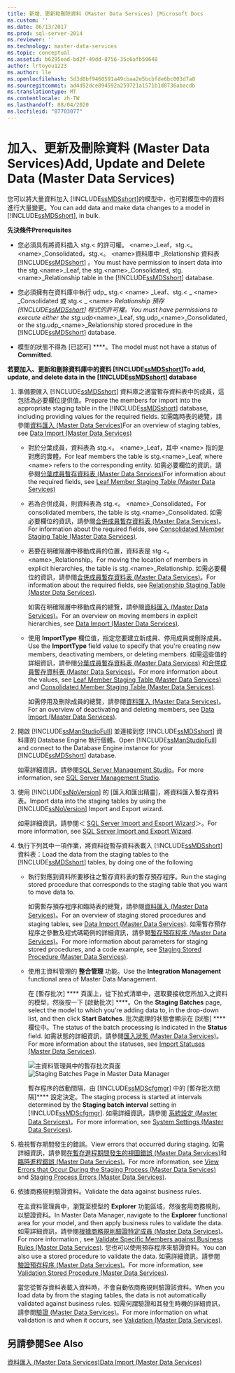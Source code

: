 ```yaml
---
title: 新增、更新和刪除資料 (Master Data Services) |Microsoft Docs
ms.custom: ''
ms.date: 06/13/2017
ms.prod: sql-server-2014
ms.reviewer: ''
ms.technology: master-data-services
ms.topic: conceptual
ms.assetid: b6295ead-bd2f-49dd-8756-35c6afb59648
author: lrtoyou1223
ms.author: lle
ms.openlocfilehash: 5d3d0bf9460591a49cbaa2e5bcbfde6bc003d7a8
ms.sourcegitcommit: ad4d92dce894592a259721a1571b1d8736abacdb
ms.translationtype: MT
ms.contentlocale: zh-TW
ms.lasthandoff: 08/04/2020
ms.locfileid: "87703077"
---
```

# <a name="add-update-and-delete-data-master-data-services"></a><span data-ttu-id="83c38-102">加入、更新及刪除資料 (Master Data Services)</span><span class="sxs-lookup"><span data-stu-id="83c38-102">Add, Update and Delete Data (Master Data Services)</span></span>
  <span data-ttu-id="83c38-103">您可以將大量資料加入 [!INCLUDE[ssMDSshort](../includes/ssmdsshort-md.md)]的模型中，也可對模型中的資料進行大量變更。</span><span class="sxs-lookup"><span data-stu-id="83c38-103">You can add data and make data changes to a model in [!INCLUDE[ssMDSshort](../includes/ssmdsshort-md.md)], in bulk.</span></span>  
  
 <span data-ttu-id="83c38-104">**先決條件**</span><span class="sxs-lookup"><span data-stu-id="83c38-104">**Prerequisites**</span></span>  
  
-   <span data-ttu-id="83c38-105">您必須具有將資料插入 stg.< 的許可權。 \<name>_Leaf，stg.<。 \<name>_Consolidated，stg.<。 \<name>資料庫中 _Relationship 資料表 [!INCLUDE[ssMDSshort](../includes/ssmdsshort-md.md)] 。</span><span class="sxs-lookup"><span data-stu-id="83c38-105">You must have permission to insert data into the stg.\<name>_Leaf, the stg.\<name>_Consolidated, stg.\<name>_Relationship table in the [!INCLUDE[ssMDSshort](../includes/ssmdsshort-md.md)] database.</span></span>  
  
-   <span data-ttu-id="83c38-106">您必須擁有在資料庫中執行 udp_ stg.< \<name> _Leaf、stg.< \_ \<name> _Consolidated 或 stg.< \_ \<name> _Relationship 預存 [!INCLUDE[ssMDSshort](../includes/ssmdsshort-md.md)] 程式的許可權。</span><span class="sxs-lookup"><span data-stu-id="83c38-106">You must have permissions to execute either the stg.udp_\<name>_Leaf, stg.udp\_\<name>_Consolidated, or the stg.udp\_\<name>_Relationship stored procedure in the [!INCLUDE[ssMDSshort](../includes/ssmdsshort-md.md)] database.</span></span>  
  
-   <span data-ttu-id="83c38-107">模型的狀態不得為 [已認可] \*\*\*\*。</span><span class="sxs-lookup"><span data-stu-id="83c38-107">The model must not have a status of **Committed**.</span></span>  
  
 <span data-ttu-id="83c38-108">**若要加入、更新和刪除資料庫中的資料 [!INCLUDE[ssMDSshort](../includes/ssmdsshort-md.md)]**</span><span class="sxs-lookup"><span data-stu-id="83c38-108">**To add, update, and delete data in the [!INCLUDE[ssMDSshort](../includes/ssmdsshort-md.md)] database**</span></span>  
  
1.  <span data-ttu-id="83c38-109">準備要匯入 [!INCLUDE[ssMDSshort](../includes/ssmdsshort-md.md)] 資料庫之適當暫存資料表中的成員，這包括為必要欄位提供值。</span><span class="sxs-lookup"><span data-stu-id="83c38-109">Prepare the members for import into the appropriate staging table in the [!INCLUDE[ssMDSshort](../includes/ssmdsshort-md.md)] database, including providing values for the required fields.</span></span> <span data-ttu-id="83c38-110">如需臨時表的總覽，請參閱[資料匯入 &#40;Master Data Services&#41;](overview-importing-data-from-tables-master-data-services.md)</span><span class="sxs-lookup"><span data-stu-id="83c38-110">For an overview of staging tables, see [Data Import &#40;Master Data Services&#41;](overview-importing-data-from-tables-master-data-services.md)</span></span>  
  
    -   <span data-ttu-id="83c38-111">對於分葉成員，資料表為 stg.<。 \<name>_Leaf，其中 \<name> 指的是對應的實體。</span><span class="sxs-lookup"><span data-stu-id="83c38-111">For leaf members the table is stg.\<name>_Leaf, where \<name> refers to the corresponding entity.</span></span> <span data-ttu-id="83c38-112">如需必要欄位的資訊，請參閱[分葉成員暫存資料表 &#40;Master Data Services&#41;](../../2014/master-data-services/leaf-member-staging-table-master-data-services.md)</span><span class="sxs-lookup"><span data-stu-id="83c38-112">For information about the required fields, see [Leaf Member Staging Table &#40;Master Data Services&#41;](../../2014/master-data-services/leaf-member-staging-table-master-data-services.md)</span></span>  
  
    -   <span data-ttu-id="83c38-113">若為合併成員，則資料表為 stg.<。 \<name>_Consolidated。</span><span class="sxs-lookup"><span data-stu-id="83c38-113">For consolidated members, the table is stg.\<name>_Consolidated.</span></span> <span data-ttu-id="83c38-114">如需必要欄位的資訊，請參閱[合併成員暫存資料表 &#40;Master Data Services&#41;](../../2014/master-data-services/consolidated-member-staging-table-master-data-services.md)。</span><span class="sxs-lookup"><span data-stu-id="83c38-114">For information about the required fields, see [Consolidated Member Staging Table &#40;Master Data Services&#41;](../../2014/master-data-services/consolidated-member-staging-table-master-data-services.md).</span></span>  
  
    -   <span data-ttu-id="83c38-115">若要在明確階層中移動成員的位置，資料表是 stg.<。 \<name>_Relationship。</span><span class="sxs-lookup"><span data-stu-id="83c38-115">For moving the location of members in explicit hierarchies, the table is stg.\<name>_Relationship.</span></span> <span data-ttu-id="83c38-116">如需必要欄位的資訊，請參閱[合併成員暫存資料表 &#40;Master Data Services&#41;](../../2014/master-data-services/relationship-staging-table-master-data-services.md)。</span><span class="sxs-lookup"><span data-stu-id="83c38-116">For information about the required fields, see [Relationship Staging Table &#40;Master Data Services&#41;](../../2014/master-data-services/relationship-staging-table-master-data-services.md).</span></span>  
  
         <span data-ttu-id="83c38-117">如需在明確階層中移動成員的總覽，請參閱[資料匯入 &#40;Master Data Services&#41;](overview-importing-data-from-tables-master-data-services.md)。</span><span class="sxs-lookup"><span data-stu-id="83c38-117">For an overview on moving members in explicit hierarchies, see [Data Import &#40;Master Data Services&#41;](overview-importing-data-from-tables-master-data-services.md).</span></span>  
  
    -   <span data-ttu-id="83c38-118">使用 **ImportType** 欄位值，指定您要建立新成員、停用成員或刪除成員。</span><span class="sxs-lookup"><span data-stu-id="83c38-118">Use the **ImportType** field value to specify that you're creating new members, deactivating members, or deleting members.</span></span> <span data-ttu-id="83c38-119">如需這些值的詳細資訊，請參閱[分葉成員暫存資料表 &#40;Master Data Services&#41;](../../2014/master-data-services/leaf-member-staging-table-master-data-services.md) 和[合併成員暫存資料表 &#40;Master Data Services&#41;](../../2014/master-data-services/consolidated-member-staging-table-master-data-services.md)。</span><span class="sxs-lookup"><span data-stu-id="83c38-119">For more information about the values, see [Leaf Member Staging Table &#40;Master Data Services&#41;](../../2014/master-data-services/leaf-member-staging-table-master-data-services.md) and [Consolidated Member Staging Table &#40;Master Data Services&#41;](../../2014/master-data-services/consolidated-member-staging-table-master-data-services.md).</span></span>  
  
         <span data-ttu-id="83c38-120">如需停用及刪除成員的總覽，請參閱[資料匯入 &#40;Master Data Services&#41;](overview-importing-data-from-tables-master-data-services.md)。</span><span class="sxs-lookup"><span data-stu-id="83c38-120">For an overview of deactivating and deleting members, see [Data Import &#40;Master Data Services&#41;](overview-importing-data-from-tables-master-data-services.md).</span></span>  
  
2.  <span data-ttu-id="83c38-121">開啟 [!INCLUDE[ssManStudioFull](../includes/ssmanstudiofull-md.md)] 並連接到您 [!INCLUDE[ssMDSshort](../includes/ssmdsshort-md.md)] 資料庫的 Database Engine 執行個體。</span><span class="sxs-lookup"><span data-stu-id="83c38-121">Open [!INCLUDE[ssManStudioFull](../includes/ssmanstudiofull-md.md)] and connect to the Database Engine instance for your [!INCLUDE[ssMDSshort](../includes/ssmdsshort-md.md)] database.</span></span>  
  
     <span data-ttu-id="83c38-122">如需詳細資訊，請參閱[SQL Server Management Studio](../ssms/sql-server-management-studio-ssms.md)。</span><span class="sxs-lookup"><span data-stu-id="83c38-122">For more information, see [SQL Server Management Studio](../ssms/sql-server-management-studio-ssms.md).</span></span>  
  
3.  <span data-ttu-id="83c38-123">使用 [!INCLUDE[ssNoVersion](../includes/ssnoversion-md.md)] 的 [匯入和匯出精靈]，將資料匯入暫存資料表。</span><span class="sxs-lookup"><span data-stu-id="83c38-123">Import data into the staging tables by using the [!INCLUDE[ssNoVersion](../includes/ssnoversion-md.md)] Import and Export wizard.</span></span>  
  
     <span data-ttu-id="83c38-124">如需詳細資訊，請參閱＜ [SQL Server Import and Export Wizard](../integration-services/import-export-data/import-and-export-data-with-the-sql-server-import-and-export-wizard.md)＞。</span><span class="sxs-lookup"><span data-stu-id="83c38-124">For more information, see [SQL Server Import and Export Wizard](../integration-services/import-export-data/import-and-export-data-with-the-sql-server-import-and-export-wizard.md).</span></span>  
  
4.  <span data-ttu-id="83c38-125">執行下列其中一項作業，將資料從暫存資料表載入 [!INCLUDE[ssMDSshort](../includes/ssmdsshort-md.md)] 資料表：</span><span class="sxs-lookup"><span data-stu-id="83c38-125">Load the data from the staging tables to the [!INCLUDE[ssMDSshort](../includes/ssmdsshort-md.md)] tables, by doing one of the following</span></span>  
  
    -   <span data-ttu-id="83c38-126">執行對應到資料所要移往之暫存資料表的暫存預存程序。</span><span class="sxs-lookup"><span data-stu-id="83c38-126">Run the staging stored procedure that corresponds to the staging table that you want to move data to.</span></span>  
  
         <span data-ttu-id="83c38-127">如需暫存預存程序和臨時表的總覽，請參閱[資料匯入 &#40;Master Data Services&#41;](overview-importing-data-from-tables-master-data-services.md)。</span><span class="sxs-lookup"><span data-stu-id="83c38-127">For an overview of staging stored procedures and staging tables, see [Data Import &#40;Master Data Services&#41;](overview-importing-data-from-tables-master-data-services.md).</span></span> <span data-ttu-id="83c38-128">如需暫存預存程序之參數及程式碼範例的詳細資訊，請參閱[暫存預存程序 &#40;Master Data Services&#41;](../../2014/master-data-services/staging-stored-procedure-master-data-services.md)。</span><span class="sxs-lookup"><span data-stu-id="83c38-128">For more information about parameters for staging stored procedures, and a code example, see [Staging Stored Procedure &#40;Master Data Services&#41;](../../2014/master-data-services/staging-stored-procedure-master-data-services.md).</span></span>  
  
    -   <span data-ttu-id="83c38-129">使用主資料管理的 **整合管理** 功能。</span><span class="sxs-lookup"><span data-stu-id="83c38-129">Use the **Integration Management** functional area of Master Data Management.</span></span>  
  
         <span data-ttu-id="83c38-130">在 [暫存批次] \*\*\*\* 頁面上，從下拉式清單中，選取要接收您所加入之資料的模型，然後按一下 [啟動批次] \*\*\*\*。</span><span class="sxs-lookup"><span data-stu-id="83c38-130">On the **Staging Batches** page, select the model to which you're adding data to, in the drop-down list, and then click **Start Batches**.</span></span> <span data-ttu-id="83c38-131">批次處理的狀態會顯示在 [狀態] \*\*\*\* 欄位中。</span><span class="sxs-lookup"><span data-stu-id="83c38-131">The status of the batch processing is indicated in the **Status** field.</span></span> <span data-ttu-id="83c38-132">如需狀態的詳細資訊，請參閱[匯入狀態 &#40;Master Data Services&#41;](../../2014/master-data-services/import-statuses-master-data-services.md)。</span><span class="sxs-lookup"><span data-stu-id="83c38-132">For more information about the statuses, see [Import Statuses &#40;Master Data Services&#41;](../../2014/master-data-services/import-statuses-master-data-services.md).</span></span>  
  
         <span data-ttu-id="83c38-133">![主資料管理員中的暫存批次頁面](../../2014/master-data-services/media/mds-staging-batches.png "主資料管理員中的暫存批次頁面")</span><span class="sxs-lookup"><span data-stu-id="83c38-133">![Staging Batches Page in Master Data Manager](../../2014/master-data-services/media/mds-staging-batches.png "Staging Batches Page in Master Data Manager")</span></span>  
  
         <span data-ttu-id="83c38-134">暫存程序的啟動間隔，由 [!INCLUDE[ssMDScfgmgr](../includes/ssmdscfgmgr-md.md)] 中的 [暫存批次間隔]\*\*\*\* 設定決定。</span><span class="sxs-lookup"><span data-stu-id="83c38-134">The staging process  is started at intervals determined by the **Staging batch interval** setting in [!INCLUDE[ssMDScfgmgr](../includes/ssmdscfgmgr-md.md)].</span></span> <span data-ttu-id="83c38-135">如需詳細資訊，請參閱 [系統設定 &#40;Master Data Services&#41;](../../2014/master-data-services/system-settings-master-data-services.md)。</span><span class="sxs-lookup"><span data-stu-id="83c38-135">For more information, see [System Settings &#40;Master Data Services&#41;](../../2014/master-data-services/system-settings-master-data-services.md).</span></span>  
  
5.  <span data-ttu-id="83c38-136">檢視暫存期間發生的錯誤。</span><span class="sxs-lookup"><span data-stu-id="83c38-136">View errors that occurred during staging.</span></span> <span data-ttu-id="83c38-137">如需詳細資訊，請參閱[在暫存進程期間發生的視圖錯誤 &#40;Master Data Services&#41;](view-errors-that-occur-during-staging-master-data-services.md)和[臨時進程錯誤 &#40;Master Data Services&#41;](../../2014/master-data-services/staging-process-errors-master-data-services.md)。</span><span class="sxs-lookup"><span data-stu-id="83c38-137">For more information, see [View Errors that Occur During the Staging Process &#40;Master Data Services&#41;](view-errors-that-occur-during-staging-master-data-services.md) and [Staging Process Errors &#40;Master Data Services&#41;](../../2014/master-data-services/staging-process-errors-master-data-services.md).</span></span>  
  
6.  <span data-ttu-id="83c38-138">依據商務規則驗證資料。</span><span class="sxs-lookup"><span data-stu-id="83c38-138">Validate the data against business rules.</span></span>  
  
     <span data-ttu-id="83c38-139">在主資料管理員中，瀏覽至模型的 **Explorer** 功能區域，然後套用商務規則，以驗證資料。</span><span class="sxs-lookup"><span data-stu-id="83c38-139">In Master Data Manager, navigate to the **Explorer** functional area for your model, and then apply business rules to validate the data.</span></span> <span data-ttu-id="83c38-140">如需詳細資訊，請參閱[根據商務規則驗證特定成員 &#40;Master Data Services&#41;](../../2014/master-data-services/validate-specific-members-against-business-rules-master-data-services.md)。</span><span class="sxs-lookup"><span data-stu-id="83c38-140">For more information , see [Validate Specific Members against Business Rules &#40;Master Data Services&#41;](../../2014/master-data-services/validate-specific-members-against-business-rules-master-data-services.md).</span></span> <span data-ttu-id="83c38-141">您也可以使用預存程序來驗證資料。</span><span class="sxs-lookup"><span data-stu-id="83c38-141">You can also use a stored procedure to validate the data.</span></span> <span data-ttu-id="83c38-142">如需詳細資訊，請參閱 [驗證預存程序 &#40;Master Data Services&#41;](../../2014/master-data-services/validation-stored-procedure-master-data-services.md)。</span><span class="sxs-lookup"><span data-stu-id="83c38-142">For more information, see [Validation Stored Procedure &#40;Master Data Services&#41;](../../2014/master-data-services/validation-stored-procedure-master-data-services.md).</span></span>  
  
     <span data-ttu-id="83c38-143">當您從暫存資料表載入資料時，不會自動依商務規則驗證該資料。</span><span class="sxs-lookup"><span data-stu-id="83c38-143">When you load data by from the staging tables, the data is not automatically validated against business rules.</span></span> <span data-ttu-id="83c38-144">如需何謂驗證和其發生時機的詳細資訊，請參閱[驗證 &#40;Master Data Services&#41;](../../2014/master-data-services/validation-master-data-services.md)。</span><span class="sxs-lookup"><span data-stu-id="83c38-144">For more information on what validation is and when it occurs, see [Validation &#40;Master Data Services&#41;](../../2014/master-data-services/validation-master-data-services.md).</span></span>  
  
## <a name="see-also"></a><span data-ttu-id="83c38-145">另請參閱</span><span class="sxs-lookup"><span data-stu-id="83c38-145">See Also</span></span>  
 [<span data-ttu-id="83c38-146">資料匯入 &#40;Master Data Services&#41;</span><span class="sxs-lookup"><span data-stu-id="83c38-146">Data Import &#40;Master Data Services&#41;</span></span>](overview-importing-data-from-tables-master-data-services.md)  
  
  
